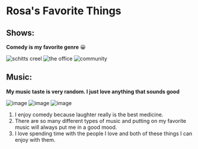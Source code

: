 # Rosa's Favorite Things

## Shows:
**Comedy is my favorite genre** :grinning:

![schitts creel](https://github.com/rosasam17/rosasfavoritethings/assets/143035718/c4734e7e-4997-49d7-9825-238f83fd7134)
![the office](https://github.com/rosasam17/rosasfavoritethings/assets/143035718/52b2b21a-24a0-44c8-b935-ba9d02305137)
![community](https://github.com/rosasam17/rosasfavoritethings/assets/143035718/f4af8ca7-e202-4583-bdcc-aa1dbead49b8)


## Music:
**My music taste is very random. I just love anything that sounds good**

![image](https://github.com/rosasam17/rosasfavoritethings/assets/143035718/139c52a4-5bae-4fdf-a683-78072f983b91)
![image](https://github.com/rosasam17/rosasfavoritethings/assets/143035718/83909a13-3df4-4a41-bace-e59d21ce45f3)
![image](https://github.com/rosasam17/rosasfavoritethings/assets/143035718/23337c95-3edd-4f17-969d-7c80e830cba3)

 1. I enjoy comedy because laughter really is the best medicine.
 2. There are so many different types of music and putting on my favorite music will always put me in a good mood.
 3. I love spending time with the people I love and both of these things I can enjoy with them.
